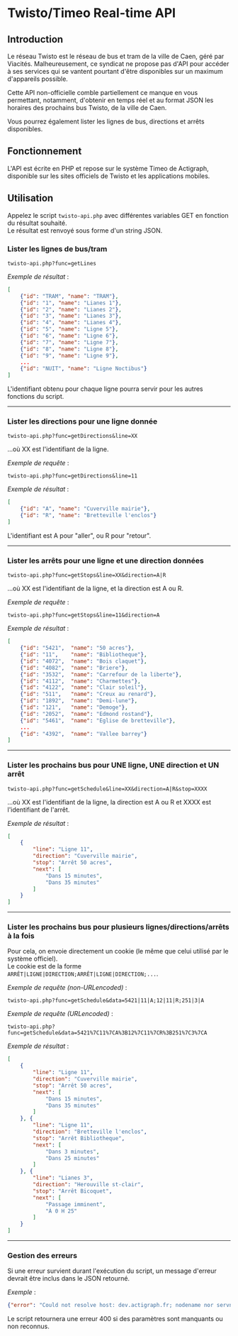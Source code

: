 # Twisto/Timeo Real-time API

## Introduction

Le réseau Twisto est le réseau de bus et tram de la ville de Caen, géré par Viacités. Malheureusement, ce syndicat ne propose pas d'API pour accéder à ses services qui se vantent pourtant d'être disponibles sur un maximum d'appareils possible.

Cette API non-officielle comble partiellement ce manque en vous permettant, notamment, d'obtenir en temps réel et au format JSON les horaires des prochains bus Twisto, de la ville de Caen.

Vous pourrez également lister les lignes de bus, directions et arrêts disponibles.

## Fonctionnement

L'API est écrite en PHP et repose sur le système Timeo de Actigraph, disponible sur les sites officiels de Twisto et les applications mobiles.

## Utilisation

Appelez le script `twisto-api.php` avec différentes variables GET en fonction du résultat souhaité.  
Le résultat est renvoyé sous forme d'un string JSON.

### Lister les lignes de bus/tram

	twisto-api.php?func=getLines

*Exemple de résultat* :

```json
[
	{"id": "TRAM", "name": "TRAM"},
	{"id": "1", "name": "Lianes 1"},
	{"id": "2", "name": "Lianes 2"},
	{"id": "3", "name": "Lianes 3"},
	{"id": "4", "name": "Lianes 4"},
	{"id": "5", "name": "Ligne 5"},
	{"id": "6", "name": "Ligne 6"},
	{"id": "7", "name": "Ligne 7"},
	{"id": "8", "name": "Ligne 8"},
	{"id": "9", "name": "Ligne 9"},
	...
	{"id": "NUIT", "name": "Ligne Noctibus"}
]
```

L'identifiant obtenu pour chaque ligne pourra servir pour les autres fonctions du script.

----------------------------------------

### Lister les directions pour une ligne donnée

	twisto-api.php?func=getDirections&line=XX

...où XX est l'identifiant de la ligne.

*Exemple de requête* :

	twisto-api.php?func=getDirections&line=11

*Exemple de résultat* :

```json
[
	{"id": "A", "name": "Cuverville mairie"},
	{"id": "R", "name": "Bretteville l'enclos"}
]
```

L'identifiant est A pour "aller", ou R pour "retour".

----------------------------------------

### Lister les arrêts pour une ligne et une direction données

	twisto-api.php?func=getStops&line=XX&direction=A|R

...où XX est l'identifiant de la ligne, et la direction est A ou R.

*Exemple de requête* :

	twisto-api.php?func=getStops&line=11&direction=A

*Exemple de résultat* :

```json
[
	{"id": "5421", 	"name": "50 acres"},
	{"id": "11", 	"name": "Bibliotheque"},
	{"id": "4072", 	"name": "Bois claquet"},
	{"id": "4082", 	"name": "Briere"},
	{"id": "3532", 	"name": "Carrefour de la liberte"},
	{"id": "4112",	"name": "Charmettes"},
	{"id": "4122", 	"name": "Clair soleil"},
	{"id": "511", 	"name": "Creux au renard"},
	{"id": "1892", 	"name": "Demi-lune"},
	{"id": "121", 	"name": "Demoge"},
	{"id": "2052", 	"name": "Edmond rostand"},
	{"id": "5461", 	"name": "Eglise de bretteville"},
	...
	{"id": "4392", 	"name": "Vallee barrey"}
]
```

----------------------------------------

### Lister les prochains bus pour UNE ligne, UNE direction et UN arrêt

	twisto-api.php?func=getSchedule&line=XX&direction=A|R&stop=XXXX

...où XX est l'identifiant de la ligne, la direction est A ou R et XXXX est l'identifiant de l'arrêt.

*Exemple de résultat* :

```json
[
	{
		"line": "Ligne 11",
		"direction": "Cuverville mairie",
		"stop": "Arrêt 50 acres",
		"next": [
			"Dans 15 minutes", 
			"Dans 35 minutes"
		]
	}
]
```

----------------------------------------

### Lister les prochains bus pour plusieurs lignes/directions/arrêts à la fois

Pour cela, on envoie directement un cookie (le même que celui utilisé par le système officiel).  
Le cookie est de la forme `ARRÊT|LIGNE|DIRECTION;ARRÊT|LIGNE|DIRECTION;...`.

*Exemple de requête (non-URLencoded)* :

	twisto-api.php?func=getSchedule&data=5421|11|A;12|11|R;251|3|A

*Exemple de requête (URLencoded)* :

	twisto-api.php?func=getSchedule&data=5421%7C11%7CA%3B12%7C11%7CR%3B251%7C3%7CA

*Exemple de résultat* :

```json
[
	{
		"line": "Ligne 11",
		"direction": "Cuverville mairie",
		"stop": "Arrêt 50 acres",
		"next": [
			"Dans 15 minutes", 
			"Dans 35 minutes"
		]
	}, {
		"line": "Ligne 11",
		"direction": "Bretteville l'enclos",
		"stop": "Arrêt Bibliotheque",
		"next": [
			"Dans 3 minutes", 
			"Dans 25 minutes"
		]
	}, {
		"line": "Lianes 3",
		"direction": "Herouville st-clair",
		"stop": "Arrêt Bicoquet",
		"next": [
			"Passage imminent",
			"À 0 H 25"
		]
	}
]
```

----------------------------------------

### Gestion des erreurs

Si une erreur survient durant l'exécution du script, un message d'erreur devrait être inclus dans le JSON retourné.

*Exemple* :

```json
{"error": "Could not resolve host: dev.actigraph.fr; nodename nor servname provided, or not known"}
```

Le script retournera une erreur 400 si des paramètres sont manquants ou non reconnus.